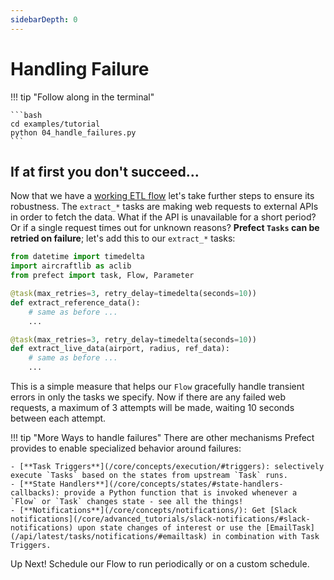 ```yaml
---
sidebarDepth: 0
---
```


# Handling Failure

!!! tip "Follow along in the terminal"

    ```bash
    cd examples/tutorial
    python 04_handle_failures.py
    ```



## If at first you don't succeed...

Now that we have a [working ETL flow](/core/tutorial/03-parameterized-flow/) let's take further steps to ensure its robustness. The `extract_*` tasks are making web requests to external APIs in order to fetch the data. What if the API is unavailable for a short period? Or if a single request times out for unknown reasons? **Prefect `Tasks` can be retried on failure**; let's add this to our `extract_*` tasks:

```python
from datetime import timedelta
import aircraftlib as aclib
from prefect import task, Flow, Parameter

@task(max_retries=3, retry_delay=timedelta(seconds=10))
def extract_reference_data():
    # same as before ...
    ...

@task(max_retries=3, retry_delay=timedelta(seconds=10))
def extract_live_data(airport, radius, ref_data):
    # same as before ...
    ...
```

This is a simple measure that helps our `Flow` gracefully handle transient errors in only the tasks we specify. Now if there are any failed web requests, a maximum of 3 attempts will be made, waiting 10 seconds between each attempt.

!!! tip "More Ways to handle failures"
    There are other mechanisms Prefect provides to enable specialized behavior around failures:

    - [**Task Triggers**](/core/concepts/execution/#triggers): selectively execute `Tasks` based on the states from upstream `Task` runs.
    - [**State Handlers**](/core/concepts/states/#state-handlers-callbacks): provide a Python function that is invoked whenever a `Flow` or `Task` changes state - see all the things!
    - [**Notifications**](/core/concepts/notifications/): Get [Slack notifications](/core/advanced_tutorials/slack-notifications/#slack-notifications) upon state changes of interest or use the [EmailTask](/api/latest/tasks/notifications/#emailtask) in combination with Task Triggers.



Up Next! Schedule our Flow to run periodically or on a custom schedule.
